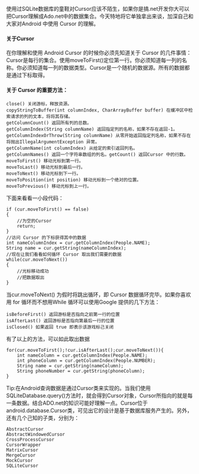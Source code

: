 使用过SQLite数据库的童鞋对Cursor应该不陌生，如果你是搞.net开发你大可以把Cursor理解成Ado.net中的数据集合。今天特地将它单独拿出来谈，加深自己和大家对Android 中使用 Cursor 的理解。
#### 关于Cursor
在你理解和使用 Android Cursor 的时候你必须先知道关于 Cursor 的几件事情：
Cursor是每行的集合。使用moveToFirst()定位第一行。你必须知道每一列的名称。你必须知道每一列的数据类型。Cursor是一个随机的数据源。所有的数据都是通过下标取得。
#### 关于 Cursor 的重要方法：
```  
close() 关闭游标，释放资源。
copyStringToBuffer(int columnIndex, CharArrayBuffer buffer) 在缓冲区中检索请求的列的文本，将将其存储。
getColumnCount() 返回所有列的总数。
getColumnIndex(String columnName) 返回指定列的名称，如果不存在返回-1。
getColumnIndexOrThrow(String columnName) 从零开始返回指定列名称，如果不存在将抛出IllegalArgumentException 异常。
getColumnName(int columnIndex) 从给定的索引返回列名。
getColumnNames() 返回一个字符串数组的列名。getCount() 返回Cursor 中的行数。
moveToFirst() 移动光标到第一行。
moveToLast() 移动光标到最后一行。
moveToNext() 移动光标到下一行。
moveToPosition(int position) 移动光标到一个绝对的位置。
moveToPrevious() 移动光标到上一行。
```
下面来看看一小段代码：
```  
if (cur.moveToFirst() == false)
{
	//为空的Cursor
	return;
}
//访问 Cursor 的下标获得其中的数据
int nameColumnIndex = cur.getColumnIndex(People.NAME);
String name = cur.getString(nameColumnIndex);
//现在让我们看看如何循环 Cursor 取出我们需要的数据
while(cur.moveToNext())
{
	//光标移动成功
	//把数据取出
}
```
当cur.moveToNext() 为假时将跳出循环，即 Cursor 数据循环完毕。如果你喜欢用 for 循环而不想用While 循环可以使用Google 提供的几下方法：
```  
isBeforeFirst() 返回游标是否指向之前第一行的位置
isAfterLast() 返回游标是否指向第最后一行的位置
isClosed() 如果返回 true 即表示该游戏标己关闭
```
有了以上的方法，可以如此取出数据
```  
for(cur.moveToFirst();!cur.isAfterLast();cur.moveToNext()){
	int nameColumn = cur.getColumnIndex(People.NAME);
	int phoneColumn = cur.getColumnIndex(People.NUMBER);
	String name = cur.getString(nameColumn);
	String phoneNumber = cur.getString(phoneColumn);
}
```
Tip:在Android查询数据是通过Cursor类来实现的。当我们使用SQLiteDatabase.query()方法时，就会得到Cursor对象，Cursor所指向的就是每一条数据。结合ADO.net的知识可能好理解一点。Cursor位于android.database.Cursor类，可见出它的设计是基于数据库服务产生的。另外，还有几个己知的子类，分别为：
```  
AbstractCursor
AbstractWindowedCursor
CrossProcessCursor
CursorWrapper
MatrixCursor
MergeCursor
MockCursor
SQLiteCursor
```
